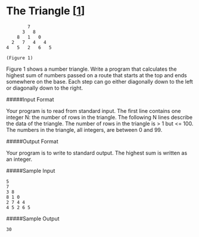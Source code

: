 The Triangle [[1](http://poj.org/problem?id=1163)]
==================

```
        7
      3   8
    8   1   0
  2   7   4   4
4   5   2   6   5

(Figure 1)
```

Figure 1 shows a number triangle. Write a program that calculates the highest
sum of numbers passed on a route that starts at the top and ends somewhere on
the base. Each step can go either diagonally down to the left or diagonally down
to the right.

#####Input Format

Your program is to read from standard input. The first line contains one integer
N: the number of rows in the triangle. The following N lines describe the data
of the triangle. The number of rows in the triangle is > 1 but <= 100. The
numbers in the triangle, all integers, are between 0 and 99.

#####Output Format

Your program is to write to standard output. The highest sum is written as an
integer.

#####Sample Input

```
5
7
3 8
8 1 0 
2 7 4 4
4 5 2 6 5
```

#####Sample Output

```
30
```

